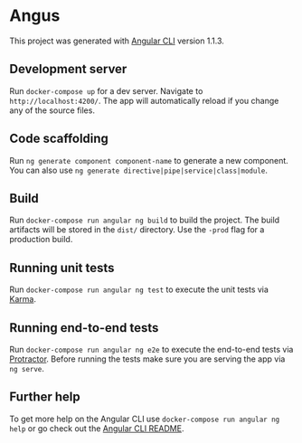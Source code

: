 # Angus

This project was generated with [Angular CLI](https://github.com/angular/angular-cli) version 1.1.3.

## Development server

Run `docker-compose up` for a dev server. Navigate to `http://localhost:4200/`. The app will automatically reload if you change any of the source files.

## Code scaffolding

Run `ng generate component component-name` to generate a new component. You can also use `ng generate directive|pipe|service|class|module`.

## Build

Run `docker-compose run angular ng build` to build the project. The build artifacts will be stored in the `dist/` directory. Use the `-prod` flag for a production build.

## Running unit tests

Run `docker-compose run angular ng test` to execute the unit tests via [Karma](https://karma-runner.github.io).

## Running end-to-end tests

Run `docker-compose run angular ng e2e` to execute the end-to-end tests via [Protractor](http://www.protractortest.org/).
Before running the tests make sure you are serving the app via `ng serve`.

## Further help

To get more help on the Angular CLI use `docker-compose run angular ng help` or go check out the [Angular CLI README](https://github.com/angular/angular-cli/blob/master/README.md).
